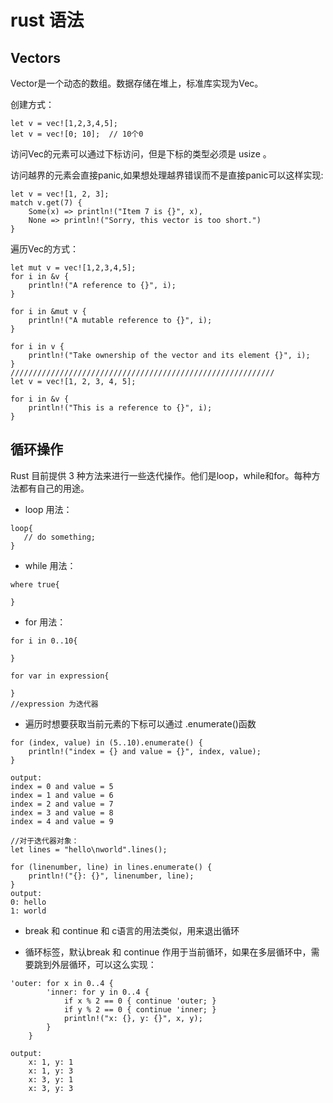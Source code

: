 # rust 语法

## Vectors

Vector是一个动态的数组。数据存储在堆上，标准库实现为Vec<T>。

创建方式：
```
let v = vec![1,2,3,4,5];
let v = vec![0; 10];  // 10个0
```
访问Vec的元素可以通过下标访问，但是下标的类型必须是 usize 。

访问越界的元素会直接panic,如果想处理越界错误而不是直接panic可以这样实现:
```
let v = vec![1, 2, 3];
match v.get(7) {
    Some(x) => println!("Item 7 is {}", x),
    None => println!("Sorry, this vector is too short.")
}
```

遍历Vec的方式：
```
let mut v = vec![1,2,3,4,5];
for i in &v {
    println!("A reference to {}", i);
}

for i in &mut v {
    println!("A mutable reference to {}", i);
}

for i in v {
    println!("Take ownership of the vector and its element {}", i);
}
///////////////////////////////////////////////////////////
let v = vec![1, 2, 3, 4, 5];

for i in &v {
    println!("This is a reference to {}", i);
}

```


## 循环操作
Rust 目前提供 3 种方法来进行一些迭代操作。他们是loop，while和for。每种方法都有自己的用途。
- loop 用法：
```
loop{
   // do something;
}
```

- while 用法：
```
where true{

}
```

- for 用法：
```
for i in 0..10{

}

for var in expression{

}
//expression 为迭代器
```

- 遍历时想要获取当前元素的下标可以通过 .enumerate()函数
```
for (index, value) in (5..10).enumerate() {
    println!("index = {} and value = {}", index, value);
}

output:
index = 0 and value = 5
index = 1 and value = 6
index = 2 and value = 7
index = 3 and value = 8
index = 4 and value = 9
```

```
//对于迭代器对象：
let lines = "hello\nworld".lines();

for (linenumber, line) in lines.enumerate() {
    println!("{}: {}", linenumber, line);
}
output:
0: hello
1: world
```

- break 和 continue 和 c语言的用法类似，用来退出循环

- 循环标签，默认break 和 continue 作用于当前循环，如果在多层循环中，需要跳到外层循环，可以这么实现：
```
'outer: for x in 0..4 {
        'inner: for y in 0..4 {
            if x % 2 == 0 { continue 'outer; } 
            if y % 2 == 0 { continue 'inner; } 
            println!("x: {}, y: {}", x, y);
        }
    }

output:
    x: 1, y: 1
    x: 1, y: 3
    x: 3, y: 1
    x: 3, y: 3
```
